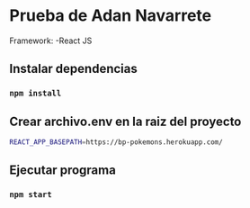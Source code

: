 # Prueba de Adan Navarrete

Framework:
 -React JS

## Instalar dependencias


### `npm install`

## Crear archivo.env en la raiz del proyecto

```sh
REACT_APP_BASEPATH=https://bp-pokemons.herokuapp.com/
```

## Ejecutar programa


### `npm start`
